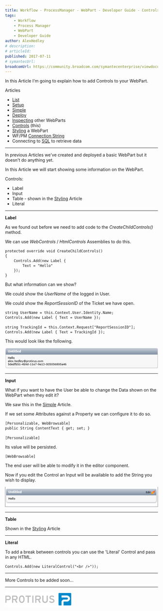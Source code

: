 ```yaml
---
title: Workflow - ProcessManager - WebPart - Developer Guide - Controls
tags:
    - Workflow
    - Process Manager
    - WebPart
    - Developer Guide
author: AlexHedley
# description: 
# articleId: 
published: 2017-07-11
# symantecUrl:
broadcomUrl: https://community.broadcom.com/symantecenterprise/viewdocument/workflow-processmanager-webpart-4?CommunityKey=04ead5e9-3643-4118-b853-afa5a58710c6&tab=librarydocuments
---
```


In this Article I'm going to explain how to add Controls to your WebPart.
  
Articles
  
- [List](https://community.broadcom.com/symantecenterprise/viewdocument?DocumentKey=aa0478d7-5f5a-4be4-8369-4c74f963deeb&amp;CommunityKey=04ead5e9-3643-4118-b853-afa5a58710c6&amp;tab=librarydocuments)
- [Setup](https://community.broadcom.com/symantecenterprise/viewdocument?DocumentKey=36a9f5ee-ab0b-42e7-a75e-590ba4f256ec&amp;CommunityKey=04ead5e9-3643-4118-b853-afa5a58710c6&amp;tab=librarydocuments)
- [Simple](https://community.broadcom.com/symantecenterprise/viewdocument?DocumentKey=a3b54e8a-7492-4397-8512-8828defe25a7&amp;CommunityKey=04ead5e9-3643-4118-b853-afa5a58710c6&amp;tab=librarydocuments)
- [Deploy](https://community.broadcom.com/symantecenterprise/viewdocument?DocumentKey=74973282-5d27-4b12-a0d3-9ad29d38a2ce&amp;CommunityKey=a067504a-9710-492c-bbef-18d2ed6b44af&amp;tab=librarydocuments)
- [Inspecting](https://community.broadcom.com/symantecenterprise/viewdocument?DocumentKey=c1b3103c-afad-45f8-9f17-244fff752121&amp;CommunityKey=04ead5e9-3643-4118-b853-afa5a58710c6&amp;tab=librarydocuments) other WebParts
- [Controls](https://community.broadcom.com/symantecenterprise/viewdocument?DocumentKey=c20f9b40-20f8-4693-937a-7ca431c4d7ce&amp;CommunityKey=04ead5e9-3643-4118-b853-afa5a58710c6&amp;tab=librarydocuments) (this)
- [Styling](https://community.broadcom.com/symantecenterprise/viewdocument?DocumentKey=ef6ee8c6-01c1-4ff5-ac42-5df52d46df04&amp;CommunityKey=04ead5e9-3643-4118-b853-afa5a58710c6&amp;tab=librarydocuments) a WebPart
- WF/PM [Connection String](https://community.broadcom.com/symantecenterprise/viewdocument?DocumentKey=849d26ef-084e-426b-a064-fbb86730e6b8&amp;CommunityKey=04ead5e9-3643-4118-b853-afa5a58710c6&amp;tab=librarydocuments)
- Connecting to [SQL](https://community.broadcom.com/symantecenterprise/viewdocument?DocumentKey=77434eb5-7ee1-4bb4-bef1-ef566cce61fb&amp;CommunityKey=04ead5e9-3643-4118-b853-afa5a58710c6&amp;tab=librarydocuments) to retrieve data

- - -
  
In previous Articles we've created and deployed a basic WebPart but it doesn't do anything yet.
  
In this Article we will start showing some information on the WebPart.
  
Controls:

- Label
- Input
- Table - shown in the [Styling](https://community.broadcom.com/symantecenterprise/viewdocument?DocumentKey=ef6ee8c6-01c1-4ff5-ac42-5df52d46df04&amp;CommunityKey=04ead5e9-3643-4118-b853-afa5a58710c6&amp;tab=librarydocuments) Article
- Literal

---
  
**Label**
  
As we found out before we need to add code to the *CreateChildControls()* method.
  
We can use *WebControls* / *HtmlControls* Assemblies to do this.

    protected override void CreateChildControls()
    {
        Controls.Add(new Label {
            Text = "Hello"
        }); 
    }

But what information can we show?
  
We could show the *UserName* of the logged in User.
  
We could show the *ReportSessionID* of the Ticket we have open.

    string UserName = this.Context.User.Identity.Name;
    Controls.Add(new Label { Text = UserName });
    
    string TrackingId = this.Context.Request["ReportSessionID"];
    Controls.Add(new Label { Text = TrackingId });

This would look like the following.
  
![ProcessManager_ProcessViewPage_WebPart_Example](images\ProcessManager_ProcessViewPage_WebPart_Example.png)
  
---
  
**Input**
  
What if you want to have the User be able to change the Data shown on the WebPart when they edit it?
  
We saw this in the [Simple](https://community.broadcom.com/symantecenterprise/viewdocument?DocumentKey=a3b54e8a-7492-4397-8512-8828defe25a7&amp;CommunityKey=04ead5e9-3643-4118-b853-afa5a58710c6&amp;tab=librarydocuments) Article.
  
If we set some Attributes against a Property we can configure it to do so.

    [Personalizable, WebBrowsable]
    public String ContentText { get; set; }

    [Personalizable]

Its value will be persisted.

    [WebBrowsable]

The end user will be able to modify it in the editor component.

Now if you edit the Control an Input will be available to add the String you wish to display.

![ProcessManager_ProcessViewPage_WebPart](images\ProcessManager_ProcessViewPage_WebPart.png)

---

**Table**

Shown in the [Styling](https://community.broadcom.com/symantecenterprise/viewdocument?DocumentKey=ef6ee8c6-01c1-4ff5-ac42-5df52d46df04&amp;CommunityKey=04ead5e9-3643-4118-b853-afa5a58710c6&amp;tab=librarydocuments) Article

---

**Literal**

To add a break between controls you can use the 'Literal' Control and pass in any HTML.

    Controls.Add(new LiteralControl("<br />"));

---

More Controls to be added soon...

- - -

[![Protirus](images\Protirus.png)](https://www.protirus.com/)
